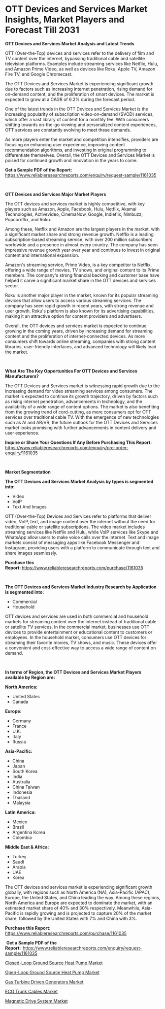 <p><h1>OTT Devices and Services Market Insights, Market Players and Forecast Till 2031</h1></p><p><strong>OTT Devices and Services Market Analysis and Latest Trends</strong></p>
<p><p>OTT (Over-the-Top) devices and services refer to the delivery of film and TV content over the internet, bypassing traditional cable and satellite television platforms. Examples include streaming services like Netflix, Hulu, and Amazon Prime Video, as well as devices like Roku, Apple TV, Amazon Fire TV, and Google Chromecast.</p><p>The OTT Devices and Services Market is experiencing significant growth due to factors such as increasing internet penetration, rising demand for on-demand content, and the proliferation of smart devices. The market is expected to grow at a CAGR of 6.2% during the forecast period.</p><p>One of the latest trends in the OTT Devices and Services Market is the increasing popularity of subscription video-on-demand (SVOD) services, which offer a vast library of content for a monthly fee. With consumers shifting towards on-the-go viewing and personalized content experiences, OTT services are constantly evolving to meet these demands.</p><p>As more players enter the market and competition intensifies, providers are focusing on enhancing user experience, improving content recommendation algorithms, and investing in original programming to differentiate themselves. Overall, the OTT Devices and Services Market is poised for continued growth and innovation in the years to come.</p></p>
<p><strong>Get a Sample PDF of the Report:&nbsp;</strong> <a href="https://www.reliableresearchreports.com/enquiry/request-sample/1161035">https://www.reliableresearchreports.com/enquiry/request-sample/1161035</a></p>
<p>&nbsp;</p>
<p><strong>OTT Devices and Services Major Market Players</strong></p>
<p><p>The OTT devices and services market is highly competitive, with key players such as Amazon, Apple, Facebook, Hulu, Netflix, Akamai Technologies, Activevideo, CinemaNow, Google, Indieflix, Nimbuzz, Popcornflix, and Roku. </p><p>Among these, Netflix and Amazon are the largest players in the market, with a significant market share and strong revenue growth. Netflix is a leading subscription-based streaming service, with over 200 million subscribers worldwide and a presence in almost every country. The company has seen impressive revenue growth year over year and continues to invest in original content and international expansion.</p><p>Amazon's streaming service, Prime Video, is a key competitor to Netflix, offering a wide range of movies, TV shows, and original content to its Prime members. The company's strong financial backing and customer base have helped it carve a significant market share in the OTT devices and services sector.</p><p>Roku is another major player in the market, known for its popular streaming devices that allow users to access various streaming services. The company has seen rapid growth in recent years, with strong revenue and user growth. Roku's platform is also known for its advertising capabilities, making it an attractive option for content providers and advertisers.</p><p>Overall, the OTT devices and services market is expected to continue growing in the coming years, driven by increasing demand for streaming content and the proliferation of internet-connected devices. As more consumers shift towards online streaming, companies with strong content libraries, user-friendly interfaces, and advanced technology will likely lead the market.</p></p>
<p>&nbsp;</p>
<p><strong>What Are The Key Opportunities For OTT Devices and Services Manufacturers?</strong></p>
<p><p>The OTT Devices and Services market is witnessing rapid growth due to the increasing demand for video streaming services among consumers. The market is expected to continue its growth trajectory, driven by factors such as rising internet penetration, advancements in technology, and the availability of a wide range of content options. The market is also benefiting from the growing trend of cord-cutting, as more consumers opt for OTT services over traditional cable TV. With the emergence of new technologies such as AI and AR/VR, the future outlook for the OTT Devices and Services market looks promising with further advancements in content delivery and user experience.</p></p>
<p><strong>Inquire or Share Your Questions If Any Before Purchasing This Report:</strong> <a href="https://www.reliableresearchreports.com/enquiry/pre-order-enquiry/1161035">https://www.reliableresearchreports.com/enquiry/pre-order-enquiry/1161035</a></p>
<p>&nbsp;</p>
<p><strong>Market Segmentation</strong></p>
<p><strong>The OTT Devices and Services Market Analysis by types is segmented into:</strong></p>
<p><ul><li>Video</li><li>VoIP</li><li>Text And Images</li></ul></p>
<p><p>OTT (Over-the-Top) Devices and Services refer to platforms that deliver video, VoIP, text, and image content over the internet without the need for traditional cable or satellite subscriptions. The video market includes streaming services like Netflix and Hulu, while VoIP services like Skype and WhatsApp allow users to make voice calls over the internet. Text and image markets consist of messaging apps like Facebook Messenger and Instagram, providing users with a platform to communicate through text and share images seamlessly.</p></p>
<p><strong>Purchase this Report:&nbsp;</strong><a href="https://www.reliableresearchreports.com/purchase/1161035">https://www.reliableresearchreports.com/purchase/1161035</a></p>
<p>&nbsp;</p>
<p><strong>The OTT Devices and Services Market Industry Research by Application is segmented into:</strong></p>
<p><ul><li>Commercial</li><li>Household</li></ul></p>
<p><p>OTT devices and services are used in both commercial and household markets for streaming content over the internet instead of traditional cable or satellite TV services. In the commercial market, businesses use OTT devices to provide entertainment or educational content to customers or employees. In the household market, consumers use OTT devices for streaming their favorite movies, TV shows, and music. These devices offer a convenient and cost-effective way to access a wide range of content on demand.</p></p>
<p>&nbsp;</p>
<p><strong>In terms of Region, the OTT Devices and Services Market Players available by Region are:</strong></p>
<p>
    <p> <strong> North America: </strong>
        <ul>
            <li>United States</li>
            <li>Canada</li>
        </ul>
        </p> 
    <p> <strong> Europe: </strong>
        <ul>
            <li>Germany</li>
            <li>France</li>
            <li>U.K.</li>
            <li>Italy</li>
            <li>Russia</li>
        </ul>
        </p> 
    <p> <strong> Asia-Pacific: </strong>
        <ul>
            <li>China</li>
            <li>Japan</li>
            <li>South Korea</li>
            <li>India</li>
            <li>Australia</li>
            <li>China Taiwan</li>
            <li>Indonesia</li>
            <li>Thailand</li>
            <li>Malaysia</li>
        </ul>
        </p> 
    <p> <strong> Latin America: </strong>
        <ul>
            <li>Mexico</li>
            <li>Brazil</li>
            <li>Argentina Korea</li>
            <li>Colombia</li>
        </ul>
        </p> 
    <p> <strong> Middle East & Africa: </strong>
        <ul>
            <li>Turkey</li>
            <li>Saudi</li>
            <li>Arabia</li>
            <li>UAE</li>
            <li>Korea</li>
        </ul>
    </p>
    </p>
<p><p>The OTT devices and services market is experiencing significant growth globally, with regions such as North America (NA), Asia-Pacific (APAC), Europe, the United States, and China leading the way. Among these regions, North America and Europe are expected to dominate the market, with an estimated market share of 40% and 30% respectively. Meanwhile, Asia-Pacific is rapidly growing and is projected to capture 20% of the market share, followed by the United States with 7% and China with 3%.</p></p>
<p><strong>Purchase this Report: </strong><a href="https://www.reliableresearchreports.com/purchase/1161035">https://www.reliableresearchreports.com/purchase/1161035</a></p>
<p>&nbsp;<strong>Get a Sample PDF of the Report:&nbsp;&nbsp;</strong><a href="https://www.reliableresearchreports.com/enquiry/request-sample/1161035">https://www.reliableresearchreports.com/enquiry/request-sample/1161035</a></p>
<p><strong></strong></p>
<p><p><a href="https://github.com/AKSHATREPORTPRIME/Market-Research-Report-List-3/blob/main/closed-loop-ground-source-heat-pump-market.md">Closed-Loop Ground Source Heat Pump Market</a></p><p><a href="https://github.com/rahu1505/Market-Research-Report-List-2/blob/main/open-loop-ground-source-heat-pump-market.md">Open-Loop Ground Source Heat Pump Market</a></p><p><a href="https://medium.com/@philliphicks76g/gas-turbine-driven-generators-market-insight-market-trends-growth-forecasted-from-2024-to-2031-45b9fdca4011">Gas Turbine Driven Generators Market</a></p><p><a href="https://medium.com/@philliphicks76g/ecg-trunk-cables-market-analysis-its-cagr-market-segmentation-and-global-industry-overview-8ef51c5fa5db">ECG Trunk Cables Market</a></p><p><a href="https://medium.com/@philliphicks76g/magnetic-drive-system-nbsp-market-focuses-on-market-share-size-and-projected-forecast-till-2031-c1baff6c17aa">Magnetic Drive System Market</a></p></p>